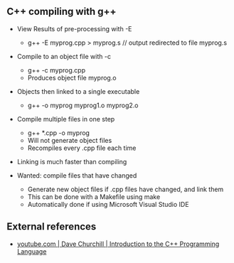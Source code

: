 ## C++ compiling with g++
- View Results of pre-processing with -E
  - g++ -E myprog.cpp > myprog.s // output redirected to file myprog.s

- Compile to an object file with -c
  - g++ -c myprog.cpp
  - Produces object file myprog.o

- Objects then linked to a single executable
  - g++ -o myprog myprog1.o myprog2.o

- Compile multiple files in one step
  - g++ *.cpp -o myprog
  - Will not generate object files
  - Recompiles every .cpp file each time
 
- Linking is much faster than compiling

- Wanted: compile files that have changed
  - Generate new object files if .cpp files have changed, and link them
  - This can be done with a Makefile using make
  - Automatically done if using Microsoft Visual Studio IDE
 
## External references
- [youtube.com | Dave Churchill | Introduction to the C++ Programming Language](https://youtu.be/gSubXB3HUgc?si=SbEVxgG2ZtXpywo9)
